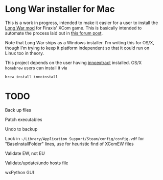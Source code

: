 # Long War installer for Mac

This is a work in progress, intended to make it easier for a user to install the 
[Long War mod](http://ufopaedia.org/index.php?title=Long_War) for Firaxis' XCom game.
This is basically intended to automate the process laid out in 
[this forum post](http://forums.nexusmods.com/index.php?/topic/1918524-long-war-for-mac-osx-pointers-advice/#entry17035114).

Note that Long War ships as a Windows installer. I'm writing this for OS/X, though I'm trying to 
keep it platform independent so that it could run on Linux too in theory.

This project depends on the user having [innoextract](http://constexpr.org/innoextract/) installed. 
OS/X `homebrew` users can install it via

```
brew install innoinstall
```

# TODO

Back up files

Patch executables

Undo to backup

Look in `~/Library/Application Support/Steam/config/config.vdf` for "BaseInstallFolder" lines, 
use for heuristic find of XComEW files

Validate EW, not EU

Validate/update/undo hosts file

wxPython GUI 